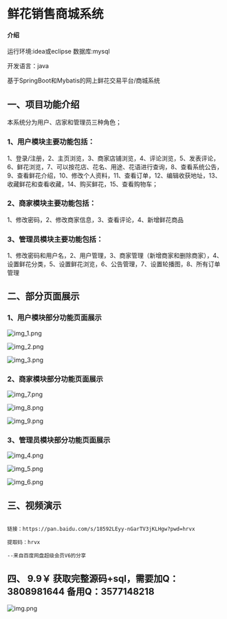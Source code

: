 # 鲜花销售商城系统

#### 介绍

运行环境:idea或eclipse  数据库:mysql

开发语言：java

基于SpringBoot和Mybatis的网上鲜花交易平台/商城系统

## 一、项目功能介绍

本系统分为用户、店家和管理员三种角色；


### 1、用户模块主要功能包括：

1、登录/注册，2、主页浏览，3、商家店铺浏览，4、评论浏览，5、发表评论，6、鲜花浏览，7、可以按花店、花名、用途、花语进行查询，8、查看系统公告，9、查看鲜花介绍，10、修改个人资料，11、查看订单，12、编辑收获地址，13、收藏鲜花和查看收藏，14、购买鲜花，15、查看购物车；

### 2、商家模块主要功能包括：

1、修改密码，2、修改商家信息，3、查看评论，4、新增鲜花商品

### 3、管理员模块主要功能包括：
1、修改密码和用户名，2、用户管理，3、商家管理（新增商家和删除商家），4、设置鲜花分类，5、设置鲜花浏览，6、公告管理，7、设置轮播图，8、所有订单管理

## 二、部分页面展示


### 1、用户模块部分功能页面展示

![img_1.png](imgs/img_1.png)

![img_2.png](imgs/img_2.png)

![img_3.png](imgs/img_3.png)

### 2、商家模块部分功能页面展示

![img_7.png](imgs/img_7.png)

![img_8.png](imgs/img_8.png)

![img_9.png](imgs/img_9.png)

### 3、管理员模块部分功能页面展示

![img_4.png](imgs/img_4.png)

![img_5.png](imgs/img_5.png)

![img_6.png](imgs/img_6.png)

## 三、视频演示

```

链接：https://pan.baidu.com/s/18592LEyy-nGarTV3jKLHgw?pwd=hrvx

提取码：hrvx

--来自百度网盘超级会员V6的分享
```

## 四、 9.9￥ 获取完整源码+sql，需要加Q：3808981644 备用Q：3577148218

![img.png](imgs/img.png)



